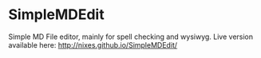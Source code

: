 # SimpleMDEdit
Simple MD File editor, mainly for spell checking and wysiwyg.
Live version available here: http://nixes.github.io/SimpleMDEdit/
